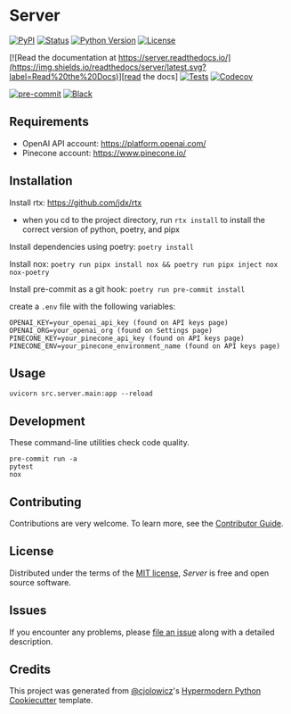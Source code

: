# Server

[![PyPI](https://img.shields.io/pypi/v/server.svg)][pypi status]
[![Status](https://img.shields.io/pypi/status/server.svg)][pypi status]
[![Python Version](https://img.shields.io/pypi/pyversions/server)][pypi status]
[![License](https://img.shields.io/pypi/l/server)][license]

[![Read the documentation at https://server.readthedocs.io/](https://img.shields.io/readthedocs/server/latest.svg?label=Read%20the%20Docs)][read the docs]
[![Tests](https://github.com/DallanQ/server/workflows/Tests/badge.svg)][tests]
[![Codecov](https://codecov.io/gh/DallanQ/server/branch/main/graph/badge.svg)][codecov]

[![pre-commit](https://img.shields.io/badge/pre--commit-enabled-brightgreen?logo=pre-commit&logoColor=white)][pre-commit]
[![Black](https://img.shields.io/badge/code%20style-black-000000.svg)][black]

[pypi status]: https://pypi.org/project/server/
[read the docs]: https://server.readthedocs.io/
[tests]: https://github.com/DallanQ/server/actions?workflow=Tests
[codecov]: https://app.codecov.io/gh/DallanQ/server
[pre-commit]: https://github.com/pre-commit/pre-commit
[black]: https://github.com/psf/black

## Requirements

- OpenAI API account: https://platform.openai.com/
- Pinecone account: https://www.pinecone.io/

## Installation

Install rtx: https://github.com/jdx/rtx

- when you cd to the project directory, run `rtx install` to install the correct version of python, poetry, and pipx

Install dependencies using poetry: `poetry install`

Install nox: `poetry run pipx install nox && poetry run pipx inject nox nox-poetry`

Install pre-commit as a git hook: `poetry run pre-commit install`

create a `.env` file with the following variables:

```console
OPENAI_KEY=your_openai_api_key (found on API keys page)
OPENAI_ORG=your_openai_org (found on Settings page)
PINECONE_KEY=your_pinecone_api_key (found on API keys page)
PINECONE_ENV=your_pinecone_environment_name (found on API keys page)
```

## Usage

```console
uvicorn src.server.main:app --reload
```

## Development

These command-line utilities check code quality.

```console
pre-commit run -a
pytest
nox
```

## Contributing

Contributions are very welcome.
To learn more, see the [Contributor Guide].

## License

Distributed under the terms of the [MIT license][license],
_Server_ is free and open source software.

## Issues

If you encounter any problems,
please [file an issue] along with a detailed description.

## Credits

This project was generated from [@cjolowicz]'s [Hypermodern Python Cookiecutter] template.

[@cjolowicz]: https://github.com/cjolowicz
[pypi]: https://pypi.org/
[hypermodern python cookiecutter]: https://github.com/cjolowicz/cookiecutter-hypermodern-python
[file an issue]: https://github.com/DallanQ/server/issues
[pip]: https://pip.pypa.io/

<!-- github-only -->

[license]: https://github.com/DallanQ/server/blob/main/LICENSE
[contributor guide]: https://github.com/DallanQ/server/blob/main/CONTRIBUTING.md
[command-line reference]: https://server.readthedocs.io/en/latest/usage.html

